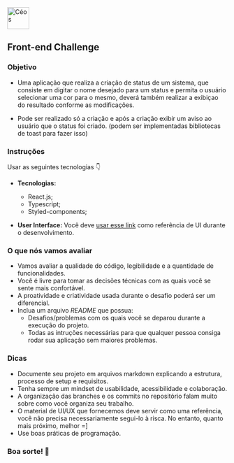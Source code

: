 
<img alt="Céos" src="https://ceoslab.com.br/wp-content/uploads/2022/05/logo-branco.svg" height="50px" />  


## Front-end Challenge

### Objetivo

- Uma aplicação que realiza a criação de status de um sistema, que consiste em digitar o nome desejado para um status e permita o usuário selecionar uma cor para o mesmo, deverá também realizar a exibiçao do resultado conforme as modificações. 

- Pode ser realizado só a criação e após a criação exibir um aviso ao usuário que o status foi criado. (podem ser implementadas bibliotecas de toast para fazer isso)

### Instruções

Usar as seguintes tecnologias 👇
- **Tecnologias:**
  - React.js;
  - Typescript;
  - Styled-components;

- **User Interface:** Você deve [usar esse link](https://www.figma.com/file/Fbm55z8tw8DfRGIzT3GfnI/Teste?type=design&node-id=0%3A1&t=5IFL4zu8o8nRRAvq-1) como referência de UI durante o desenvolvimento.

### O que nós vamos avaliar

- Vamos avaliar a qualidade do código, legibilidade e a quantidade de funcionalidades.
- Você é livre para tomar as decisões técnicas com as quais você se sente mais confortável.
- A proatividade e criatividade usada durante o desafio poderá ser um diferencial. 
- Inclua um arquivo *README* que possua:
  - Desafios/problemas com os quais você se deparou durante a execução do projeto.
  - Todas as intruções necessárias para que qualquer pessoa consiga rodar sua aplicação sem maiores problemas.

### Dicas

- Documente seu projeto em arquivos markdown explicando a estrutura, processo de setup e requisitos.
- Tenha sempre um mindset de usabilidade, acessibilidade e colaboração.
- A organização das branches e os commits no repositório falam muito sobre como você organiza seu trabalho.
- O material de UI/UX que fornecemos deve servir como uma referência, você não precisa necessariamente segui-lo à risca. No entanto, quanto mais próximo, melhor =]
- Use boas práticas de programação.

### Boa sorte! 🚀
